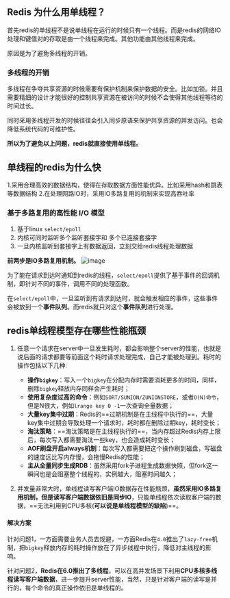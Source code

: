 ## Redis 为什么用单线程？

首先redis的单线程不是说单线程在运行的时候只有一个线程。而是redis的网络IO处理和键值对的存取是由一个线程来完成。其他功能由其他线程来完成。

原因是为了避免多线程的开销。

### 多线程的开销

多线程在争夺共享资源的时候需要有保护机制来保护数据的安全。比如加锁。并且需要精细的设计才能很好的控制共享资源在被访问的时候不会使得其他线程等待的时间过长。

同时采用多线程开发的时候往往会引入同步原语来保护共享资源的并发访问。也会降低系统代码的可维护性。

**所以为了避免以上问题，redis就直接使用单线程。**

## 单线程的redis为什么快

1.采用合理高效的数据结构，使得在存取数据方面性能优异。比如采用hash和跳表等数据结构
2.在处理网路IO时，采用IO多路复用的机制来实现高吞吐率

### 基于多路复用的高性能 I/O 模型

1. 基于linux `select/epoll `
2. 内核可同时监听多个监听套接字和 多个已连接套接字 
3. 一旦内核监听到套接字上有数据返回，立刻交给redis线程处理数据

**前两步是IO多路复用机制。**
![image](https://static001.geekbang.org/resource/image/00/ea/00ff790d4f6225aaeeebba34a71d8bea.jpg)

为了能在请求到达时通知到redis的线程，`select/epoll`提供了基于事件的回调机制，即针对不同的事件，调用不同的处理函数。

在`select/epoll`中，一旦监听到有请求到达时，就会触发相应的事件，这些事件会被放到一个**事件队列**。而redis就只对这个**事件队列**进行处理。

## redis单线程模型存在哪些性能瓶颈

1. 任意一个请求在server中一旦发生耗时，都会影响整个server的性能，也就是说后面的请求都要等前面这个耗时请求处理完成，自己才能被处理到。耗时的操作包括以下几种:

    - **操作`bigkey`**：写入一个`bigkey`在分配内存时需要消耗更多的时间，同样，删除`bigkey`释放内存同样会产生耗时；
    - **使用复杂度过高的命令**：例如`SORT/SUNION/ZUNIONSTORE`，或者`O(N)命令`，但是N很大，例如`lrange key 0 -1`一次查询全量数据；
    - **大量key集中过期**：Redis的==过期机制是在主线程中执行的==，大量key集中过期会导致处理一个请求时，耗时都在删除过期key，耗时变长；
    - **淘汰策略**：==淘汰策略是在主线程执行的==，当内存超过Redis内存上限后，每次写入都需要淘汰一些key，也会造成耗时变长；
    - **AOF刷盘开启always机制**：每次写入都需要把这个操作刷到磁盘，写磁盘的速度远比写内存慢，会拖慢Redis的性能；
    - **主从全量同步生成RDB**：虽然采用fork子进程生成数据快照，但fork这一瞬间也是会阻塞整个线程的，实例越大，阻塞时间越久；

2. 并发量非常大时，单线程读写客户端IO数据存在性能瓶颈，**虽然采用IO多路复用机制，但是读写客户端数据依旧是同步IO**，只能单线程依次读取客户端的数据，==无法利用到CPU多核(**可以说是单线程模型的缺陷**)==。


#### 解决方案
针对问题1，一方面需要业务人员去规避，一方面Redis在`4.0`推出了`lazy-free`机制，把`bigkey`释放内存的耗时操作放在了异步线程中执行，降低对主线程的影响。

针对问题2，**Redis在6.0推出了多线程**，可以在高并发场景下利用**CPU多核多线程读写客户端数据**，进一步提升server性能，当然，只是针对客户端的读写是并行的，每个命令的真正操作依旧是单线程的。